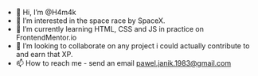 - 👋 Hi, I’m @H4m4k
- 👀 I’m interested in the space race by SpaceX. 
- 🌱 I’m currently learning HTML, CSS and JS in practice on FrontendMentor.io
- 💞️ I’m looking to collaborate on any project i could actually contribute to and earn that XP.
- 📫 How to reach me - send an email pawel.janik.1983@gmail.com

<!---
H4m4k/H4m4k is a ✨ special ✨ repository because its `README.md` (this file) appears on your GitHub profile.
You can click the Preview link to take a look at your changes.
--->
